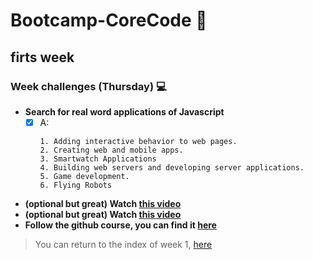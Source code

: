 # Bootcamp-CoreCode 🚀

## firts week
### Week challenges (Thursday) 💻
- **Search for real word applications of Javascript**
    - [x] A:
        ```
        1. Adding interactive behavior to web pages.
        2. Creating web and mobile apps.
        3. Smartwatch Applications
        4. Building web servers and developing server applications.
        5. Game development.
        6. Flying Robots
        ```

- **(optional but great) Watch [this video](https://www.youtube.com/watch?v=LW6vQNE2jgc)**
- **(optional but great) Watch [this video](https://www.youtube.com/watch?v=KXkQJBASUOg)**
- **Follow the github course, you can find it [here](https://www.udacity.com/course/version-control-with-git--ud123)**

> You can return to the index of week 1, [here](indexWeek1.md)